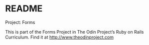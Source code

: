 # README

Project: Forms

This is part of the Forms Project in The Odin Project’s Ruby on Rails Curriculum. 
Find it at http://www.theodinproject.com


